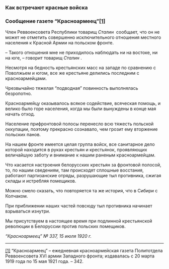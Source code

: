 ### Как встречают красные войска
### Сообщение газете “Красноармеец”[**[1]**](#_ftn1)

Член Реввоенсовета Республики товарищ _Сталин_  сообщает, что он не может не отметить совершенно исключительного отношения местного населения к Красной Армии на польском фронте.

– Такого отношения мне не приходилось наблюдать ни на востоке, ни на юге, – говорит товарищ _Сталин_ .

Несмотря на бедность крестьянских масс на западе по сравнению с Поволжьем и югом, все же крестьяне делились последним с красноармейцами.

Чрезвычайно тяжелая “подводная” повинность выполнялась безропотно.

Красноармейцу оказывалось всякое содействие, всяческая помощь, и велико было горе населения, когда мы были вынуждены в конце мая начать отход.

Население прифронтовой полосы перенесло всю тяжесть польской оккупации, поэтому прекрасно сознавало, чем грозит ему вторжение польских панов.

На нашем фронте имеется целая группа войск, все санитарное дело которой находится в руках крестьян и крестьянок, проявляющих величайшую заботу и внимание к нашим раненым красноармейцам.

Что касается настроения белорусских крестьян за фронтовой полосой, то, по нашим сведениям, там происходят сплошные восстания, работают партизанские отряды, разрушающие тыл противника, сжигая склады и истребляя помещиков.

Можно смело сказать, что повторяется та же история, что в Сибири с Колчаком.

При приближении наших частей повсюду тыл противника начинает взрываться изнутри.

Мы присутствуем в настоящее время при подлинной крестьянской революции в Белоруссии против польских помещиков.

_“Красноармеец” №_ _337, 15 июля 1920_ _г._

  

---

[[1]](#_ftnref1) “Красноармеец” – ежедневная красноармейская газета Политотдела Реввоенсовета XVI армии Западного фронта; издавалась с 20 марта 1919 года по 15 мая 1921 года. – 342.